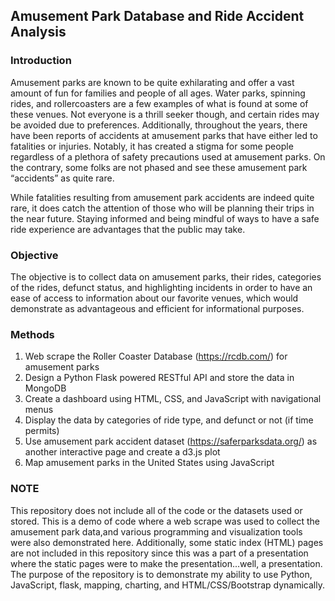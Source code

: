 ## Amusement Park Database and Ride Accident Analysis

### Introduction

Amusement parks are known to be quite exhilarating and offer a vast amount of fun for families and people of all ages. Water parks, spinning rides, and rollercoasters are a few examples of what is found at some of these venues. Not everyone is a thrill seeker though, and certain rides may be avoided due to preferences. Additionally, throughout the years, there have been reports of accidents at amusement parks that have either led to fatalities or injuries. Notably, it has created a stigma for some people regardless of a plethora of safety precautions used at amusement parks. On the contrary, some folks are not phased and see these amusement park “accidents” as quite rare. 

While fatalities resulting from amusement park accidents are indeed quite rare, it does catch the attention of those who will be planning their trips in the near future. Staying informed and being mindful of ways to have a safe ride experience are advantages that the public may take. 

### Objective

The objective is to collect data on amusement parks, their rides, categories of the rides, defunct status, and highlighting incidents in order to have an ease of access to information about our favorite venues, which would demonstrate as advantageous and efficient for informational purposes.

### Methods

1)	Web scrape the Roller Coaster Database (https://rcdb.com/) for amusement parks
2)	Design a Python Flask powered RESTful API and store the data in MongoDB
3)	Create a dashboard using HTML, CSS, and JavaScript with navigational menus
4)	Display the data by categories of ride type, and defunct or not (if time permits)
5)	Use amusement park accident dataset (https://saferparksdata.org/) as another interactive page and create a d3.js plot
6)	Map amusement parks in the United States using JavaScript

### ****NOTE****

This repository does not include all of the code or the datasets used or stored. This is a demo of code where a web scrape was used to collect the amusement park data,and various programming and visualization tools were also demonstrated here. Additionally, some static index (HTML) pages are not included in this repository since this was a part of a presentation where the static pages were to make the presentation...well, a presentation. The purpose of the repository is to demonstrate my ability to use Python, JavaScript, flask, mapping, charting, and HTML/CSS/Bootstrap dynamically.


